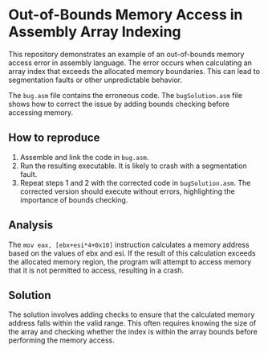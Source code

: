 # Out-of-Bounds Memory Access in Assembly Array Indexing
This repository demonstrates an example of an out-of-bounds memory access error in assembly language.  The error occurs when calculating an array index that exceeds the allocated memory boundaries. This can lead to segmentation faults or other unpredictable behavior.

The `bug.asm` file contains the erroneous code. The `bugSolution.asm` file shows how to correct the issue by adding bounds checking before accessing memory.

## How to reproduce
1. Assemble and link the code in `bug.asm`. 
2. Run the resulting executable. It is likely to crash with a segmentation fault.
3. Repeat steps 1 and 2 with the corrected code in `bugSolution.asm`. The corrected version should execute without errors, highlighting the importance of bounds checking.

## Analysis
The `mov eax, [ebx+esi*4+0x10]` instruction calculates a memory address based on the values of ebx and esi.  If the result of this calculation exceeds the allocated memory region, the program will attempt to access memory that it is not permitted to access, resulting in a crash.

## Solution
The solution involves adding checks to ensure that the calculated memory address falls within the valid range. This often requires knowing the size of the array and checking whether the index is within the array bounds before performing the memory access.